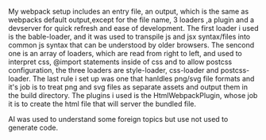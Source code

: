 My webpack setup includes an entry file, an output, which is the same as webpacks default output,except for the file name, 3 loaders ,a plugin and a devserver for quick refresh and ease of development.
The first loader i used is the bable-loader, and it was used to transpile js and jsx syntax/files into common js syntax that can be understood by older browsers.
The sencond one is an array of loaders, which are read from right to left, and used to interpret css, @import statements inside of css and to allow postcss configuration, the three loaders are style-loader, css-loader and postcss-loader.
The last rule i set up was one that hanldles png/svg file formats and it's job is to treat png and svg files as separate assets and output them in the build directory.
The plugins i used is the HtmlWebpackPlugin, whose job it is to create the html  file that will server the bundled file.

AI was used to understand some foreign topics but use not used to generate code.
